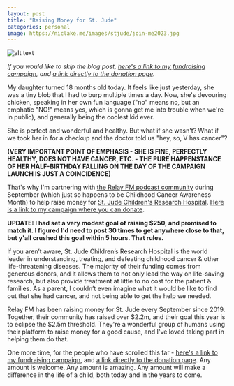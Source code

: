 ```yaml
---
layout: post
title: "Raising Money for St. Jude"
categories: personal
image: https://niclake.me/images/stjude/join-me2023.jpg
---
```


![alt text][headerImg]

*If you would like to skip the blog post, [here's a link to my fundraising campaign][campaign], and [a link directly to the donation page][donate].*

My daughter turned 18 months old today. It feels like just yesterday, she was a tiny blob that I had to burp multiple times a day. Now, she's devouring chicken, speaking in her own fun language ("no" means no, but an emphatic "NO!" means yes, which is gonna get me into trouble when we're in public), and generally being the coolest kid ever.

She is perfect and wonderful and healthy. But what if she wasn't? What if we took her in for a checkup and the doctor told us "hey, so, V has cancer"?

<!-- more -->

**(VERY IMPORTANT POINT OF EMPHASIS - SHE IS FINE, PERFECTLY HEALTHY, DOES NOT HAVE CANCER, ETC. - THE PURE HAPPENSTANCE OF HER HALF-BIRTHDAY FALLING ON THE DAY OF THE CAMPAIGN LAUNCH IS JUST A COINCIDENCE)**

That's why I'm partnering with [the Relay FM podcast community][relay] during September (which just so happens to be Childhood Cancer Awareness Month) to help raise money for [St. Jude Children's Research Hospital][stjude]. [Here is a link to my campaign where you can donate][campaign].

**UPDATE: I had set a very modest goal of raising $250, and promised to match it. I figured I'd need to post 30 times to get anywhere close to that, but y'all crushed this goal within 5 hours. That rules.**

If you aren’t aware, St. Jude Children’s Research Hospital is the world leader in understanding, treating, and defeating childhood cancer & other life-threatening diseases. The majority of their funding comes from generous donors, and it allows them to not only lead the way on life-saving research, but also provide treatment at little to no cost for the patient & families. As a parent, I couldn’t even imagine what it would be like to find out that she had cancer, and not being able to get the help we needed.

Relay FM has been raising money for St. Jude every September since 2019. Together, their community has raised over $2.2m, and their goal this year is to eclipse the $2.5m threshold. They're a wonderful group of humans using their platform to raise money for a good cause, and I've loved taking part in helping them do that.

One more time, for the people who have scrolled this far - [here's a link to my fundraising campaign][campaign], and [a link directly to the donation page][donate]. Any amount is welcome. Any amount is amazing. Any amount will make a difference in the life of a child, both today and in the years to come.

[headerImg]: https://niclake.me/images/stjude/join-me2023.jpg "Join me (and V) in raising money for St. Jude"
[campaign]: https://tiltify.com/@niclake/nic-lake-for-st-jude-2023
[donate]: https://donate.tiltify.com/@niclake/nic-lake-for-st-jude-2023
[relay]: https://relay.experience.stjude.org
[stjude]: https://www.stjude.org